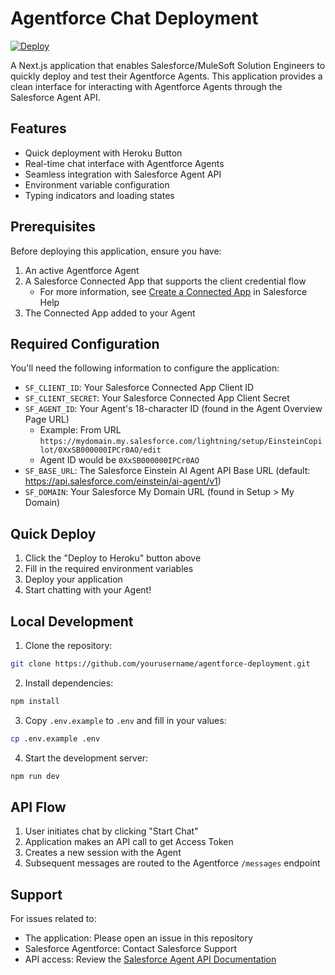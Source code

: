 # Agentforce Chat Deployment

[![Deploy](https://www.herokucdn.com/deploy/button.svg)](https://heroku.com/deploy/?template=https://github.com/dcampuzano101/agentforce-api-nextjs)

A Next.js application that enables Salesforce/MuleSoft Solution Engineers to quickly deploy and test their Agentforce Agents. This application provides a clean interface for interacting with Agentforce Agents through the Salesforce Agent API.

## Features

- Quick deployment with Heroku Button
- Real-time chat interface with Agentforce Agents
- Seamless integration with Salesforce Agent API
- Environment variable configuration
- Typing indicators and loading states

## Prerequisites

Before deploying this application, ensure you have:

1. An active Agentforce Agent
2. A Salesforce Connected App that supports the client credential flow
   - For more information, see [Create a Connected App](https://help.salesforce.com/s/articleView?id=sf.connected_app_create.htm) in Salesforce Help
3. The Connected App added to your Agent

## Required Configuration

You'll need the following information to configure the application:

- `SF_CLIENT_ID`: Your Salesforce Connected App Client ID
- `SF_CLIENT_SECRET`: Your Salesforce Connected App Client Secret
- `SF_AGENT_ID`: Your Agent's 18-character ID (found in the Agent Overview Page URL)
  - Example: From URL `https://mydomain.my.salesforce.com/lightning/setup/EinsteinCopilot/0XxSB000000IPCr0AO/edit`
  - Agent ID would be `0XxSB000000IPCr0AO`
- `SF_BASE_URL`: The Salesforce Einstein AI Agent API Base URL (default: https://api.salesforce.com/einstein/ai-agent/v1)
- `SF_DOMAIN`: Your Salesforce My Domain URL (found in Setup > My Domain)

## Quick Deploy

1. Click the "Deploy to Heroku" button above
2. Fill in the required environment variables
3. Deploy your application
4. Start chatting with your Agent!

## Local Development

1. Clone the repository:

```bash
git clone https://github.com/yourusername/agentforce-deployment.git
```

2. Install dependencies:

```bash
npm install
```

3. Copy `.env.example` to `.env` and fill in your values:

```bash
cp .env.example .env
```

4. Start the development server:

```bash
npm run dev
```

## API Flow

1. User initiates chat by clicking "Start Chat"
2. Application makes an API call to get Access Token
3. Creates a new session with the Agent
4. Subsequent messages are routed to the Agentforce `/messages` endpoint

## Support

For issues related to:

- The application: Please open an issue in this repository
- Salesforce Agentforce: Contact Salesforce Support
- API access: Review the [Salesforce Agent API Documentation](https://developer.salesforce.com/docs/atlas.en-us.api_rest.meta/api_rest/intro_what_is_rest_api.htm)
